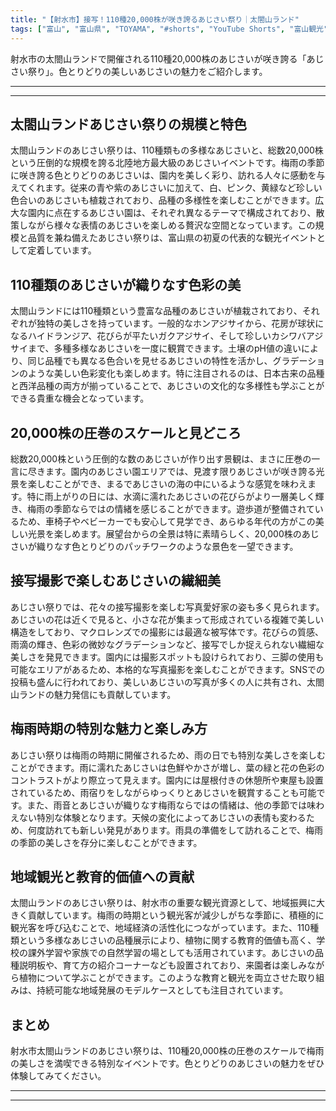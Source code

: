 ```yaml
---
title: "【射水市】接写！110種20,000株が咲き誇るあじさい祭り｜太閤山ランド"
tags: ["富山", "富山県", "TOYAMA", "#shorts", "YouTube Shorts", "富山観光", "富山旅行", "北陸観光", "射水市", "新湊", "海王丸", "祭り", "イベント", "伝統", "富山県の観光スポット", "富山県でおすすめの場所", "富山県の見どころ"]
---
```


射水市の太閤山ランドで開催される110種20,000株のあじさいが咲き誇る「あじさい祭り」。色とりどりの美しいあじさいの魅力をご紹介します。

---

<!-- 🎥 YouTube動画埋め込み -->
<!-- No YouTube URL provided -->

---

## 太閤山ランドあじさい祭りの規模と特色

太閤山ランドのあじさい祭りは、110種類もの多様なあじさいと、総数20,000株という圧倒的な規模を誇る北陸地方最大級のあじさいイベントです。梅雨の季節に咲き誇る色とりどりのあじさいは、園内を美しく彩り、訪れる人々に感動を与えてくれます。従来の青や紫のあじさいに加えて、白、ピンク、黄緑など珍しい色合いのあじさいも植栽されており、品種の多様性を楽しむことができます。広大な園内に点在するあじさい園は、それぞれ異なるテーマで構成されており、散策しながら様々な表情のあじさいを楽しめる贅沢な空間となっています。この規模と品質を兼ね備えたあじさい祭りは、富山県の初夏の代表的な観光イベントとして定着しています。

## 110種類のあじさいが織りなす色彩の美

太閤山ランドには110種類という豊富な品種のあじさいが植栽されており、それぞれが独特の美しさを持っています。一般的なホンアジサイから、花房が球状になるハイドランジア、花びらが平たいガクアジサイ、そして珍しいカシワバアジサイまで、多種多様なあじさいを一度に観賞できます。土壌のpH値の違いにより、同じ品種でも異なる色合いを見せるあじさいの特性を活かし、グラデーションのような美しい色彩変化も楽しめます。特に注目されるのは、日本古来の品種と西洋品種の両方が揃っていることで、あじさいの文化的な多様性も学ぶことができる貴重な機会となっています。

## 20,000株の圧巻のスケールと見どころ

総数20,000株という圧倒的な数のあじさいが作り出す景観は、まさに圧巻の一言に尽きます。園内のあじさい園エリアでは、見渡す限りあじさいが咲き誇る光景を楽しむことができ、まるであじさいの海の中にいるような感覚を味わえます。特に雨上がりの日には、水滴に濡れたあじさいの花びらがより一層美しく輝き、梅雨の季節ならではの情緒を感じることができます。遊歩道が整備されているため、車椅子やベビーカーでも安心して見学でき、あらゆる年代の方がこの美しい光景を楽しめます。展望台からの全景は特に素晴らしく、20,000株のあじさいが織りなす色とりどりのパッチワークのような景色を一望できます。

## 接写撮影で楽しむあじさいの繊細美

あじさい祭りでは、花々の接写撮影を楽しむ写真愛好家の姿も多く見られます。あじさいの花は近くで見ると、小さな花が集まって形成されている複雑で美しい構造をしており、マクロレンズでの撮影には最適な被写体です。花びらの質感、雨滴の輝き、色彩の微妙なグラデーションなど、接写でしか捉えられない繊細な美しさを発見できます。園内には撮影スポットも設けられており、三脚の使用も可能なエリアがあるため、本格的な写真撮影を楽しむことができます。SNSでの投稿も盛んに行われており、美しいあじさいの写真が多くの人に共有され、太閤山ランドの魅力発信にも貢献しています。

## 梅雨時期の特別な魅力と楽しみ方

あじさい祭りは梅雨の時期に開催されるため、雨の日でも特別な美しさを楽しむことができます。雨に濡れたあじさいは色鮮やかさが増し、葉の緑と花の色彩のコントラストがより際立って見えます。園内には屋根付きの休憩所や東屋も設置されているため、雨宿りをしながらゆっくりとあじさいを観賞することも可能です。また、雨音とあじさいが織りなす梅雨ならではの情緒は、他の季節では味わえない特別な体験となります。天候の変化によってあじさいの表情も変わるため、何度訪れても新しい発見があります。雨具の準備をして訪れることで、梅雨の季節の美しさを存分に楽しむことができます。

## 地域観光と教育的価値への貢献

太閤山ランドのあじさい祭りは、射水市の重要な観光資源として、地域振興に大きく貢献しています。梅雨の時期という観光客が減少しがちな季節に、積極的に観光客を呼び込むことで、地域経済の活性化につながっています。また、110種類という多様なあじさいの品種展示により、植物に関する教育的価値も高く、学校の課外学習や家族での自然学習の場としても活用されています。あじさいの品種説明板や、育て方の紹介コーナーなども設置されており、来園者は楽しみながら植物について学ぶことができます。このような教育と観光を両立させた取り組みは、持続可能な地域発展のモデルケースとしても注目されています。

## まとめ

射水市太閤山ランドのあじさい祭りは、110種20,000株の圧巻のスケールで梅雨の美しさを満喫できる特別なイベントです。色とりどりのあじさいの魅力をぜひ体験してみてください。

---

<!-- 🗺 Googleマップ（自動表示: page.tsxで地域名から自動生成） -->

<!-- 📍 宿泊リンク（自動表示: page.tsxで地域別リンクを自動生成）
     - タイトルから地域名を抽出
     - JTB / 楽天トラベル / じゃらん / 一休.com 対応
     - 環境変数でプロバイダー切替可能
-->

<!-- 📚 関連記事（自動表示: page.tsxで同カテゴリから2件自動選択） -->

<!-- 🏷️ タグ（自動表示: page.tsxで記事最下部に自動配置） -->

---

<!--
【記事文字数ルール】
- 基本文字数: 最低1000文字以上
- 推奨文字数: 1000〜1500文字（スマホ読みやすさ最優先）
- 上限なし: 情報量的に必要な場合は1500文字や2000文字を超えても良い
- 判断基準: 読者にとって価値ある情報を過不足なく提供できる文字数

【記事構成の最終形】
1. タイトル・動画・本文
2. まとめ
3. Googleマップ（見出しなし、マップのみ自動表示）
4. **宿泊リンク（地域別自動生成）** ← 2025年10月7日追加
5. 関連記事（H3、同カテゴリから2件自動選択）
6. タグ（記事最下部に自動表示）
7. ナビゲーションボタン

【宿泊リンクシステム仕様】
- タイトルから地域名を自動抽出（【〇〇市】形式優先）
- 北陸地方地域辞書: 富山/石川/福井の主要都市対応
- 対応プロバイダー: JTB（既定）/ 楽天トラベル / じゃらん / 一休.com
- 環境変数で切替: NEXT_PUBLIC_DEFAULT_TRAVEL_PROVIDER
- URLテンプレート: 地域名自動エンコード + アフィリエイトID挿入
- 配置位置: Googleマップ直後、関連記事より前

【自動生成セクション】
※以下はpage.tsxで自動生成されるため、記事本文には含めない
- Googleマップ: タイトル【】内の地域名から生成
- 宿泊リンク: 地域名抽出 → Deeplink生成 → スタイル適用
- 関連記事: 同カテゴリから2件を自動選択・リンク化
- タグ: 記事データから最下部に自動配置

【削除済みセクション】
※アクセス方法・周辺情報・公式リンクセクションは不要（2025年10月5日削除）

【AdSense・アフィリエイト】
- Google AdSense: 全ページ自動読み込み（layout.tsx）
- アフィリエイトスクリプト: AffilScript（layout.tsx）
- data-affil属性での動的リンク変換機能あり（現在は宿泊リンクで代替）

【最終更新】2025年10月7日 - 地域別宿泊リンク自動生成システム実装
-->
